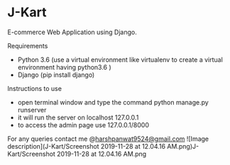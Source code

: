 # J-Kart
E-commerce Web Application using Django.

Requirements 

- Python 3.6 (use a virtual environment like virtualenv to create a virtual environment having python3.6 )
- Django (pip install django)

Instructions to use

- open terminal window and type the command python manage.py runserver
- it will run the server on localhost 127.0.0.1
- to access the admin page use 127.0.0.1/8000

For any queries contact me @harshpanwat9524@gmail.com
![Image description](J-Kart/Screenshot 2019-11-28 at 12.04.16 AM.png)J-Kart/Screenshot 2019-11-28 at 12.04.16 AM.png
